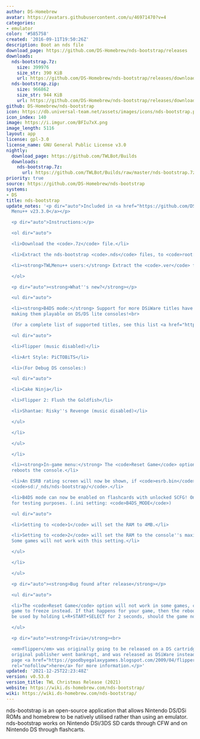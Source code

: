 ```yaml
---
author: DS-Homebrew
avatar: https://avatars.githubusercontent.com/u/46971470?v=4
categories:
- emulator
color: '#585758'
created: '2016-09-11T19:50:26Z'
description: Boot an nds file
download_page: https://github.com/DS-Homebrew/nds-bootstrap/releases
downloads:
  nds-bootstrap.7z:
    size: 399976
    size_str: 390 KiB
    url: https://github.com/DS-Homebrew/nds-bootstrap/releases/download/v0.53.0/nds-bootstrap.7z
  nds-bootstrap.zip:
    size: 966862
    size_str: 944 KiB
    url: https://github.com/DS-Homebrew/nds-bootstrap/releases/download/v0.53.0/nds-bootstrap.zip
github: DS-Homebrew/nds-bootstrap
icon: https://db.universal-team.net/assets/images/icons/nds-bootstrap.png
icon_index: 140
image: https://i.imgur.com/BFIu7xX.png
image_length: 5116
layout: app
license: gpl-3.0
license_name: GNU General Public License v3.0
nightly:
  download_page: https://github.com/TWLBot/Builds
  downloads:
    nds-bootstrap.7z:
      url: https://github.com/TWLBot/Builds/raw/master/nds-bootstrap.7z
priority: true
source: https://github.com/DS-Homebrew/nds-bootstrap
systems:
- DS
title: nds-bootstrap
update_notes: '<p dir="auto">Included in <a href="https://github.com/DS-Homebrew/TWiLightMenu/releases/tag/v23.3.0"><strong>TW</strong>i<strong>L</strong>ight
  Menu++ v23.3.0</a></p>

  <p dir="auto">Instructions:</p>

  <ol dir="auto">

  <li>Download the <code>.7z</code> file.</li>

  <li>Extract the nds-bootstrap <code>.nds</code> files, to <code>root:/_nds</code>.</li>

  <li><strong>TWLMenu++ users:</strong> Extract the <code>.ver</code> file to <code>root:/_nds/TWiLightMenu</code>.</li>

  </ol>

  <p dir="auto"><strong>What''s new?</strong></p>

  <ul dir="auto">

  <li><strong>B4DS mode:</strong> Support for more DSiWare titles have been added,
  making them playable on DS/DS lite consoles!<br>

  (For a complete list of supported titles, see this list <a href="https://github.com/DS-Homebrew/TWiLightMenu/blob/9127a26b6b3ca521362863680131cc40df7027d7/universal/include/incompatibleGameMap.h#L49">here</a>.)

  <ul dir="auto">

  <li>Flipper (music disabled)</li>

  <li>Art Style: PiCTOBiTS</li>

  <li>(For Debug DS consoles:)

  <ul dir="auto">

  <li>Cake Ninja</li>

  <li>Flipper 2: Flush the Goldfish</li>

  <li>Shantae: Risky''s Revenge (music disabled)</li>

  </ul>

  </li>

  </ul>

  </li>

  <li><strong>In-game menu:</strong> The <code>Reset Game</code> option no longer
  reboots the console.</li>

  <li>An ESRB rating screen will now be shown, if <code>esrb.bin</code> is found in
  <code>sd:/_nds/nds-bootstrap/</code>.</li>

  <li>B4DS mode can now be enabled on flashcards with unlocked SCFG! Only use this
  for testing purposes. (.ini setting: <code>B4DS_MODE</code>)

  <ul dir="auto">

  <li>Setting to <code>1</code> will set the RAM to 4MB.</li>

  <li>Setting to <code>2</code> will set the RAM to the console''s maximum amount.
  Some games will not work with this setting.</li>

  </ul>

  </li>

  </ul>

  <p dir="auto"><strong>Bug found after release</strong></p>

  <ul dir="auto">

  <li>The <code>Reset Game</code> option will not work in some games, causing the
  game to freeze instead. If that happens for your game, then the reboot method can
  be used by holding L+R+START+SELECT for 2 seconds, should the game not support soft-reset.</li>

  </ul>

  <p dir="auto"><strong>Trivia</strong><br>

  <em>Flipper</em> was originally going to be released on a DS cartridge, but the
  original publisher went bankrupt, and was released as DSiWare instead. See this
  page <a href="https://goodbyegalaxygames.blogspot.com/2009/04/flipper-development.html?m=1"
  rel="nofollow">here</a> for more information.</p>'
updated: '2021-12-25T22:23:48Z'
version: v0.53.0
version_title: TWL Christmas Release (2021)
website: https://wiki.ds-homebrew.com/nds-bootstrap/
wiki: https://wiki.ds-homebrew.com/nds-bootstrap/
---
```

nds-bootstrap is an open-source application that allows Nintendo DS/DSi ROMs and homebrew to be natively utilised rather than using an emulator. nds-bootstrap works on Nintendo DSi/3DS SD cards through CFW and on Nintendo DS through flashcarts.
